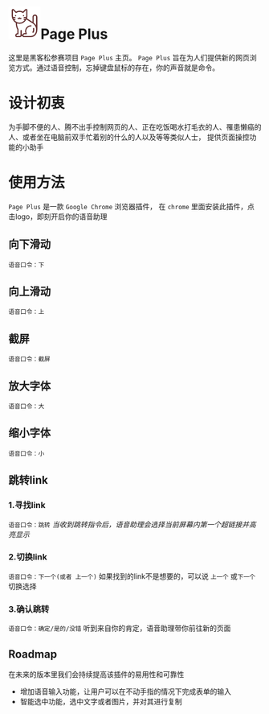 # ![PagePlus logo](https://github.com/git-hacker/404-team/blob/master/src/img/logo.png?raw=true)Page Plus

这里是黑客松参赛项目 `Page Plus` 主页。 `Page Plus` 旨在为人们提供新的网页浏览方式。通过语音控制，忘掉键盘鼠标的存在，你的声音就是命令。

# 设计初衷   

为手脚不便的人、腾不出手控制网页的人、正在吃饭喝水打毛衣的人、罹患懒癌的人、或者坐在电脑前双手忙着别的什么的人以及等等类似人士，
提供页面操控功能的小助手

# 使用方法  

 `Page Plus` 是一款 `Google Chrome` 浏览器插件，
在 `chrome` 里面安装此插件，点击logo，即刻开启你的语音助理

## 向下滑动  
``
语音口令：下  
``  
## 向上滑动    
``
语音口令：上
``  
## 截屏    
``
语音口令：截屏
``  
## 放大字体    
``
语音口令：大
``  
## 缩小字体    
``
语音口令：小
``
## 跳转link    

### 1.寻找link
``
语音口令：跳转
``
*当收到跳转指令后，语音助理会选择当前屏幕内第一个超链接并高亮显示*

### 2.切换link
``
语音口令：下一个(或者 上一个)
``
如果找到的link不是想要的，可以说 `上一个` 或`下一个` 切换选择

### 3.确认跳转
``
语音口令：确定/是的/没错
``
听到来自你的肯定，语音助理带你前往新的页面

## Roadmap
在未来的版本里我们会持续提高该插件的易用性和可靠性

* 增加语音输入功能，让用户可以在不动手指的情况下完成表单的输入
* 智能选中功能，选中文字或者图片，并对其进行复制

